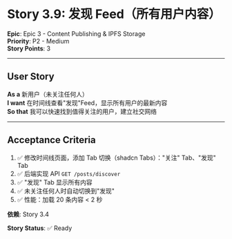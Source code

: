 # Story 3.9: 发现 Feed（所有用户内容）

**Epic**: Epic 3 - Content Publishing & IPFS Storage  
**Priority**: P2 - Medium  
**Story Points**: 3

---

## User Story

**As a** 新用户（未关注任何人）  
**I want** 在时间线查看"发现"Feed，显示所有用户的最新内容  
**So that** 我可以快速找到值得关注的用户，建立社交网络

---

## Acceptance Criteria

1. ✅ 修改时间线页面，添加 Tab 切换（shadcn Tabs）："关注" Tab、"发现" Tab
2. ✅ 后端实现 API `GET /posts/discover`
3. ✅ "发现" Tab 显示所有内容
4. ✅ 未关注任何人时自动切换到"发现"
5. ✅ 性能：加载 20 条内容 < 2 秒

**依赖**: Story 3.4

**Story Status**: ✅ Ready

